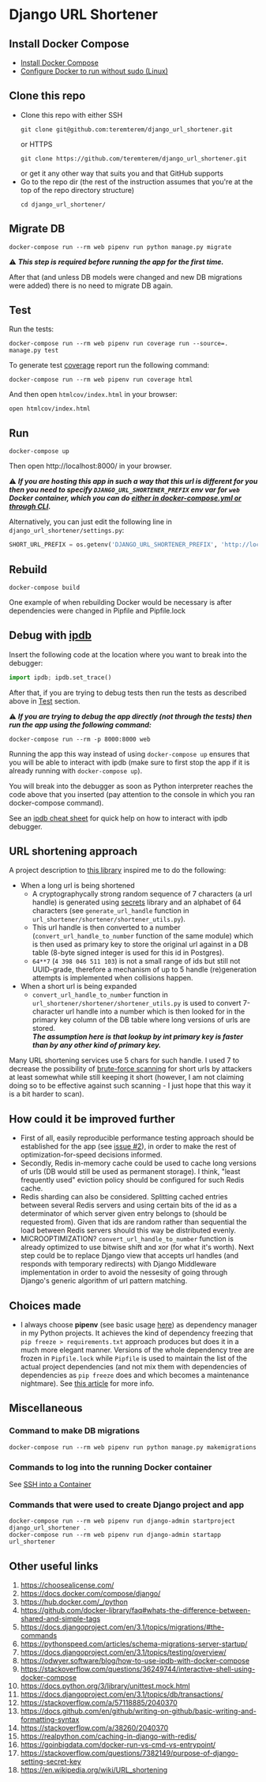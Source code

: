 # Django URL Shortener

## Install Docker Compose

- [Install Docker Compose](https://docs.docker.com/compose/install/)
- [Configure Docker to run without sudo (Linux)](
   https://docs.docker.com/engine/install/linux-postinstall/)

## Clone this repo
- Clone this repo with either SSH
   ```
   git clone git@github.com:teremterem/django_url_shortener.git
   ```
   or HTTPS
   ```
   git clone https://github.com/teremterem/django_url_shortener.git
   ```
   or get it any other way that suits you and that GitHub supports
- Go to the repo dir (the rest of the instruction assumes
   that you're at the top of the repo directory structure)
   ```
   cd django_url_shortener/
   ```

## Migrate DB

```
docker-compose run --rm web pipenv run python manage.py migrate
```
:warning: ***This step is required before running the app for the first time.***

After that (and unless DB models were changed and new DB migrations were added)
there is no need to migrate DB again.

## Test

Run the tests:
```
docker-compose run --rm web pipenv run coverage run --source=. manage.py test
```

To generate test [coverage](https://coverage.readthedocs.io/) report run the following command:
```
docker-compose run --rm web pipenv run coverage html
```
And then open `htmlcov/index.html` in your browser:
```
open htmlcov/index.html
```

## Run

```
docker-compose up
```
Then open http://localhost:8000/ in your browser.

:warning: ***If you are hosting this app in such a way that this url is different for you then you need to specify
`DJANGO_URL_SHORTENER_PREFIX` env var for `web` Docker container, which you can do [either in docker-compose.yml or
through CLI](https://docs.docker.com/compose/environment-variables/).***

Alternatively, you can just edit the following line in `django_url_shortener/settings.py`:
```python
SHORT_URL_PREFIX = os.getenv('DJANGO_URL_SHORTENER_PREFIX', 'http://localhost:8000/')
```

## Rebuild

```
docker-compose build
```
One example of when rebuilding Docker would be necessary is after dependencies were changed in Pipfile and Pipfile.lock

## Debug with [ipdb](https://github.com/gotcha/ipdb)

Insert the following code at the location where you want to break into the debugger:
```python
import ipdb; ipdb.set_trace()
```
After that, if you are trying to debug tests then run the tests as described above in [Test](#Test) section.

:warning: ***If you are trying to debug the app directly (not through the tests) then run the app using the following
command:***
```
docker-compose run --rm -p 8000:8000 web
```
Running the app this way instead of using ```docker-compose up``` ensures that you will be able to interact with ipdb
(make sure to first stop the app if it is already running with ```docker-compose up```).

You will break into the debugger as soon as Python interpreter reaches the code above that you inserted (pay attention
to the console in which you ran docker-compose command).

See an [ipdb cheat sheet](https://wangchuan.github.io/coding/2017/07/12/ipdb-cheat-sheet.html) for quick help on how to
interact with ipdb debugger.

## URL shortening approach

A project description to [this library](https://pypi.org/project/short_url/) inspired me to do the following:
- When a long url is being shortened
  - A cryptographycally strong random sequence of 7 characters (a url handle) is generated using [secrets](
    https://docs.python.org/3/library/secrets.html#recipes-and-best-practices) library and an alphabet of 64 characters
    (see `generate_url_handle` function in `url_shortener/shortener/shortener_utils.py`).
  - This url handle is then converted to a number (`convert_url_handle_to_number` function of the same module) which is
    then used as primary key to store the original url against in a DB table (8-byte signed integer is used for this id
    in Postgres).
  - `64**7` (`4 398 046 511 103`) is not a small range of ids but still not UUID-grade, therefore a mechanism of up to 5
    handle (re)generation attempts is implemented when collisions happen.
- When a short url is being expanded
  - `convert_url_handle_to_number` function in `url_shortener/shortener/shortener_utils.py` is used to convert
    7-character url handle into a number which is then looked for in the primary key column of the DB table where long
    versions of urls are stored.  
    ***The assumption here is that lookup by int primary key is faster than by any other kind of primary key.***

Many URL shortening services use 5 chars for such handle. I used 7 to decrease the possibility of
[brute-force scanning](
https://www.forbes.com/sites/ygrauer/2016/04/20/five-reasons-you-should-stop-shortening-urls/#478be5e13f69) for short
urls by attackers at least somewhat while still keeping it short (however, I am not claiming doing so to be effective
against such scanning - I just hope that this way it is a bit harder to scan).

## How could it be improved further

- First of all, easily reproducible performance testing approach should be established for the app (see [issue #2](
  https://github.com/teremterem/django_url_shortener/issues/2)), in order to make the rest of optimization-for-speed
  decisions informed.
- Secondly, Redis in-memory cache could be used to cache long versions of urls (DB would still be used as permanent
  storage). I think, "least frequently used" eviction policy should be configured for such Redis cache.
- Redis sharding can also be considered. Splitting cached entries between several Redis servers and using certain bits
  of the id as a determinator of which server given entry belongs to (should be requested from). Given that ids are
  random rather than sequential the load between Redis servers should this way be distributed evenly.
- MICROOPTIMIZATION? `convert_url_handle_to_number` function is already optimized to use bitwise shift and xor (for
  what it's worth). Next step could be to replace Django view that accepts url handles (and responds with temporary
  redirects) with Django Middleware implementation in order to avoid the nessesity of going through Django's generic
  algorithm of url pattern matching.

## Choices made

- I always choose **pipenv** (see basic usage [here](https://pipenv-fork.readthedocs.io/en/latest/basics.html)) as
  dependency manager in my Python projects. It achieves the kind of dependency freezing that `pip freeze > requirements.txt`
  approach produces but does it in a much more elegant manner. Versions of the whole dependency tree are frozen in
  `Pipfile.lock` while `Pipfile` is used to maintain the list of the actual project dependencies (and not mix them with
  dependencies of dependencies as `pip freeze` does and which becomes a maintenance nightmare). See [this article](
  https://realpython.com/pipenv-guide/) for more info.

## Miscellaneous

### Command to make DB migrations

```
docker-compose run --rm web pipenv run python manage.py makemigrations
```

### Commands to log into the running Docker container

See [SSH into a Container](
https://phase2.github.io/devtools/common-tasks/ssh-into-a-container/)

### Commands that were used to create Django project and app

```
docker-compose run --rm web pipenv run django-admin startproject django_url_shortener .
docker-compose run --rm web pipenv run django-admin startapp url_shortener
```

## Other useful links

1) https://choosealicense.com/
1) https://docs.docker.com/compose/django/
1) https://hub.docker.com/_/python
1) https://github.com/docker-library/faq#whats-the-difference-between-shared-and-simple-tags
1) https://docs.djangoproject.com/en/3.1/topics/migrations/#the-commands
1) https://pythonspeed.com/articles/schema-migrations-server-startup/
1) https://docs.djangoproject.com/en/3.1/topics/testing/overview/
1) https://odwyer.software/blog/how-to-use-ipdb-with-docker-compose
1) https://stackoverflow.com/questions/36249744/interactive-shell-using-docker-compose
1) https://docs.python.org/3/library/unittest.mock.html
1) https://docs.djangoproject.com/en/3.1/topics/db/transactions/
1) https://stackoverflow.com/a/57118885/2040370
1) https://docs.github.com/en/github/writing-on-github/basic-writing-and-formatting-syntax
1) https://stackoverflow.com/a/38260/2040370
1) https://realpython.com/caching-in-django-with-redis/
1) https://goinbigdata.com/docker-run-vs-cmd-vs-entrypoint/
1) https://stackoverflow.com/questions/7382149/purpose-of-django-setting-secret-key
1) https://en.wikipedia.org/wiki/URL_shortening
